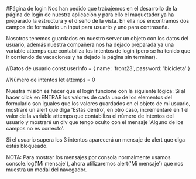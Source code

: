 #Página de login
Nos han pedido que trabajemos en el desarrollo de la página de login de nuestra aplicación y para ello el maquetador ya ha preparado la estructura y el diseño de la vista. En ella nos encontramos dos campos de formulario un input para usuario y uno para contraseña.

Nosotros tenemos guardados en nuestro server un objeto con los datos del usuario, además nuestra compañera nos ha dejado preparada ya una variable attemps que contabiliza los intentos de login (pero se ha tenido que ir corriendo de vacaciones y ha dejado la página sin terminar).

//Datos de usuario
const userInfo = { 
  name: 'front23', 
  password: 'bicicleta'
}

//Número de intentos
let attemps = 0


Nuestra misión es hacer que el login funcione con la siguiente lógica:
Si al hacer click en ENTRAR los valores de cada uno de los elementos del formulario son iguales que los valores guardados en el objeto de mi usuario, mostraré un alert que diga 'Estás dentro', en otro caso, incrementaré en 1 el valor de la variable attemps que contabiliza el número de intentos del usuario y mostraré un div que tengo oculto con el mensaje 'Alguno de los campos no es correcto'.

Si el usuario supera los 3 intentos aparecerá un mensaje de alert que diga estás bloqueado.

NOTA: Para mostrar los mensajes por consola normalmente usamos console.log('Mi mensaje'), ahora utilizaremos alert('Mi mensaje') que nos muestra un modal del navegador.
